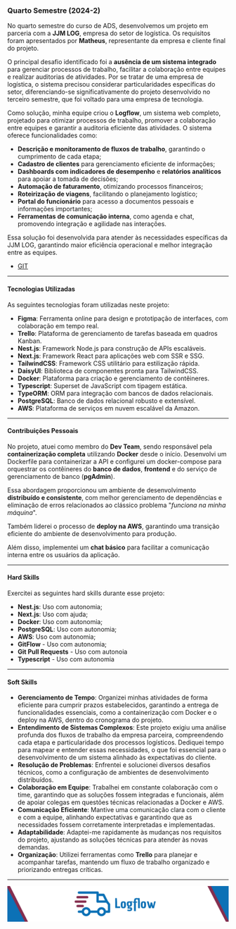 ### Quarto Semestre (2024-2)

No quarto semestre do curso de ADS, desenvolvemos um projeto em parceria com a **JJM LOG**, empresa do setor de logística. Os requisitos foram apresentados por **Matheus**, representante da empresa e cliente final do projeto.  

O principal desafio identificado foi a **ausência de um sistema integrado** para gerenciar processos de trabalho, facilitar a colaboração entre equipes e realizar auditorias de atividades. Por se tratar de uma empresa de logística, o sistema precisou considerar particularidades específicas do setor, diferenciando-se significativamente do projeto desenvolvido no terceiro semestre, que foi voltado para uma empresa de tecnologia.  

Como solução, minha equipe criou o **Logflow**, um sistema web completo, projetado para otimizar processos de trabalho, promover a colaboração entre equipes e garantir a auditoria eficiente das atividades. O sistema oferece funcionalidades como:  

- **Descrição e monitoramento de fluxos de trabalho**, garantindo o cumprimento de cada etapa;  
- **Cadastro de clientes** para gerenciamento eficiente de informações;  
- **Dashboards com indicadores de desempenho** e **relatórios analíticos** para apoiar a tomada de decisões;  
- **Automação de faturamento**, otimizando processos financeiros;  
- **Roteirização de viagens**, facilitando o planejamento logístico;  
- **Portal do funcionário** para acesso a documentos pessoais e informações importantes;  
- **Ferramentas de comunicação interna**, como agenda e chat, promovendo integração e agilidade nas interações.  

Essa solução foi desenvolvida para atender às necessidades específicas da JJM LOG, garantindo maior eficiência operacional e melhor integração entre as equipes.

- [GIT](https://github.com/C0demain/logflow)

---

#### Tecnologias Utilizadas

As seguintes tecnologias foram utilizadas neste projeto:
- **Figma**: Ferramenta online para design e prototipação de interfaces, com colaboração em tempo real.  
- **Trello**: Plataforma de gerenciamento de tarefas baseada em quadros Kanban.  
- **Nest.js**: Framework Node.js para construção de APIs escaláveis.
- **Next.js**: Framework React para aplicações web com SSR e SSG.
- **TailwindCSS**: Framework CSS utilitário para estilização rápida.
- **DaisyUI**: Biblioteca de componentes pronta para TailwindCSS.
- **Docker**: Plataforma para criação e gerenciamento de contêineres.
- **Typescript**: Superset de JavaScript com tipagem estática.
- **TypeORM**: ORM para integração com bancos de dados relacionais.
- **PostgreSQL**: Banco de dados relacional robusto e extensível.
- **AWS**: Plataforma de serviços em nuvem escalável da Amazon.

---

#### Contribuições Pessoais

No projeto, atuei como membro do **Dev Team**, sendo responsável pela **containerização completa** utilizando **Docker** desde o início. Desenvolvi um Dockerfile para containerizar a API e configurei um docker-compose para orquestrar os contêineres do **banco de dados**, **frontend** e do serviço de gerenciamento de banco (**pgAdmin**).  

Essa abordagem proporcionou um ambiente de desenvolvimento **distribuído e consistente**, com melhor gerenciamento de dependências e eliminação de erros relacionados ao clássico problema "*funciona na minha máquina*".  

Também liderei o processo de **deploy na AWS**, garantindo uma transição eficiente do ambiente de desenvolvimento para produção.  

Além disso, implementei um **chat básico** para facilitar a comunicação interna entre os usuários da aplicação.

---

#### Hard Skills

Exercitei as seguintes hard skills durante esse projeto:
- **Nest.js**: Uso com autonomia;
- **Next.js**: Uso com ajuda;
- **Docker**: Uso com autonomia;
- **PostgreSQL**: Uso com autonomia;
- **AWS**: Uso com autonomia;
- **GitFlow** - Uso com autonomia;
- **Git Pull Requests** - Uso com autonoia
- **Typescript** - Uso com autonomia

---

#### Soft Skills

- **Gerenciamento de Tempo**: Organizei minhas atividades de forma eficiente para cumprir prazos estabelecidos, garantindo a entrega de funcionalidades essenciais, como a containerização com Docker e o deploy na AWS, dentro do cronograma do projeto.  
- **Entendimento de Sistemas Complexos**: Este projeto exigiu uma análise profunda dos fluxos de trabalho da empresa parceira, compreendendo cada etapa e particularidade dos processos logísticos. Dediquei tempo para mapear e entender essas necessidades, o que foi essencial para o desenvolvimento de um sistema alinhado às expectativas do cliente.  
- **Resolução de Problemas**: Enfrentei e solucionei diversos desafios técnicos, como a configuração de ambientes de desenvolvimento distribuídos.  
- **Colaboração em Equipe**: Trabalhei em constante colaboração com o time, garantindo que as soluções fossem integradas e funcionais, além de apoiar colegas em questões técnicas relacionadas a Docker e AWS.  
- **Comunicação Eficiente**: Mantive uma comunicação clara com o cliente e com a equipe, alinhando expectativas e garantindo que as necessidades fossem corretamente interpretadas e implementadas.  
- **Adaptabilidade**: Adaptei-me rapidamente às mudanças nos requisitos do projeto, ajustando as soluções técnicas para atender às novas demandas.  
- **Organização**: Utilizei ferramentas como **Trello** para planejar e acompanhar tarefas, mantendo um fluxo de trabalho organizado e priorizando entregas críticas.

---

<div align="center">
<img src="./Imagens/banner-logflow.png" alt="LogFlow Logo"/>
</div>